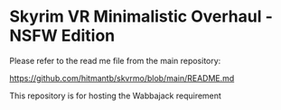 # Skyrim VR Minimalistic Overhaul - NSFW Edition
Please refer to the read me file from the main repository:

https://github.com/hitmantb/skvrmo/blob/main/README.md

This repository is for hosting the Wabbajack requirement
